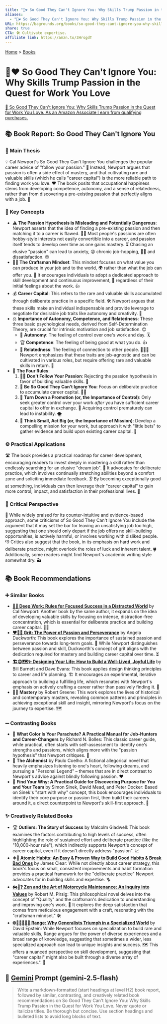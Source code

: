 ```yaml
---
title: "💪❤️ So Good They Can't Ignore You: Why Skills Trump Passion in the Quest for Work You Love"
aliases:
  - "💪❤️ So Good They Can't Ignore You: Why Skills Trump Passion in the Quest for Work You Love"
URL: https://bagrounds.org/books/so-good-they-cant-ignore-you-why-skills-trump-passion-in-the-quest-for-work-you-love
share: true
CTA: 🛠️ Cultivate expertise.
affiliate link: https://amzn.to/3HrsgdT
---
```

[Home](../index.md) > [Books](./index.md)  
# 💪❤️ So Good They Can't Ignore You: Why Skills Trump Passion in the Quest for Work You Love  
[🛒 So Good They Can't Ignore You: Why Skills Trump Passion in the Quest for Work You Love. As an Amazon Associate I earn from qualifying purchases.](https://amzn.to/3HrsgdT)  
  
## 📚 Book Report: So Good They Can't Ignore You  
  
### 🎯 Main Thesis  
  
💡 Cal Newport's So Good They Can't Ignore You challenges the popular career advice of "follow your passion." 🚫 Instead, Newport argues that passion is often a side effect of mastery, and that cultivating rare and valuable skills (which he calls "career capital") is the more reliable path to finding work you love. ❤️ The book posits that occupational happiness stems from developing competence, autonomy, and a sense of relatedness, rather than from discovering a pre-existing passion that perfectly aligns with a job. 💼  
  
### 🔑 Key Concepts  
  
* ⚠️ **The Passion Hypothesis is Misleading and Potentially Dangerous**: Newport asserts that the idea of finding a pre-existing passion and then matching it to a career is flawed. 🙅‍♀️ Most people's passions are often hobby-style interests not easily convertible into a career, and passion itself tends to develop over time as one gains mastery. ⏳ Chasing an elusive "passion" can lead to anxiety, 😟 chronic job-hopping, 🏃‍♂️ and dissatisfaction. 😔  
* 👨‍🎨 **The Craftsman Mindset**: This mindset focuses on what value you can produce in your job and to the world, 🌍 rather than what the job can offer you. 🎁 It encourages individuals to adopt a dedicated approach to skill development and continuous improvement, 🚀 regardless of their initial feelings about the work. 👍  
* 💰 **Career Capital**: This refers to the rare and valuable skills accumulated through deliberate practice in a specific field. 🛠️ Newport argues that these skills make an individual indispensable and provide leverage to negotiate for desirable job traits like autonomy and creativity. 💪  
* ⚖️ **Importance of Autonomy, Competence, and Relatedness**: These three basic psychological needs, derived from Self-Determination Theory, are crucial for intrinsic motivation and job satisfaction. 😊  
    * 🔑 **Autonomy**: The feeling of control over one's work and day. 🗓️  
    * 🏆 **Competence**: The feeling of being good at what you do. 👍  
    * 🤝 **Relatedness**: The feeling of connection to other people. 🧑‍🤝‍🧑  
    Newport emphasizes that these traits are job-agnostic and can be cultivated in various roles, but require offering rare and valuable skills in return. 🤝  
* 📜 **The Four Rules**:  
    1. 🙅‍♀️ **Don't Follow Your Passion**: Rejecting the passion hypothesis in favor of building valuable skills. 🧱  
    2. 🌟 **Be So Good They Can't Ignore You**: Focus on deliberate practice to accumulate career capital. 🏋️‍♂️  
    3. 🛑 **Turn Down a Promotion (or, the Importance of Control)**: Only seek greater control over your work *after* you have sufficient career capital to offer in exchange. 🤝 Acquiring control prematurely can lead to instability. 🌪️  
    4. 🌱 **Think Small, Act Big (or, the Importance of Mission)**: Develop a compelling mission for your work, but approach it with "little bets" to gather evidence and build upon existing career capital. 🎯  
  
### ⚙️ Practical Applications  
  
🛣️ The book provides a practical roadmap for career development, encouraging readers to invest deeply in mastering a skill rather than endlessly searching for an elusive "dream job". 💭 It advocates for deliberate practice, which involves continually stretching abilities beyond a comfort zone and soliciting immediate feedback. 👂 By becoming exceptionally good at something, individuals can then leverage their "career capital" to gain more control, impact, and satisfaction in their professional lives. 🚀  
  
### 🤔 Critical Perspective  
  
🧐 While widely praised for its counter-intuitive and evidence-based approach, some criticisms of So Good They Can't Ignore You include the argument that it may set the bar for leaving an unsatisfying job too high, suggesting that one should only depart if the job offers no skill-building opportunities, is actively harmful, or involves working with disliked people. 👎 Critics also suggest that the book, in its emphasis on hard work and deliberate practice, might overlook the roles of luck and inherent talent. 🍀 Additionally, some readers might find Newport's academic writing style somewhat dry. 🏜️  
  
## 📚 Book Recommendations  
  
### ➕ Similar Books  
  
* **[🤿💼 Deep Work: Rules for Focused Success in a Distracted World](./deep-work.md)** by Cal Newport: Another book by the same author, it expands on the idea of developing valuable skills by focusing on intense, distraction-free concentration, which is essential for deliberate practice and building career capital. 🧘‍♀️  
* **[❤️‍🔥💪 Grit: The Power of Passion and Perseverance](./grit-the-power-of-passion-and-perseverance.md)** by Angela Duckworth: This book explores the importance of sustained passion and perseverance towards long-term goals. 🎯 While Newport distinguishes between passion and skill, Duckworth's concept of grit aligns with the dedication required for mastery and building career capital over time. ⏳  
* **[🏗️😊🗺️✨ Designing Your Life: How to Build a Well-Lived, Joyful Life](./designing-your-life.md)** by Bill Burnett and Dave Evans: This book applies design thinking principles to career and life planning. 🏗️ It encourages an experimental, iterative approach to building a fulfilling life, which resonates with Newport's emphasis on actively crafting a career rather than passively finding it. 🧪  
* 👨‍🏫 **Mastery** by Robert Greene: This work explores the lives of historical and contemporary masters, revealing common patterns and principles in achieving exceptional skill and insight, mirroring Newport's focus on the journey to expertise. 🗺️  
  
### ➖ Contrasting Books  
  
* 💼 **What Color Is Your Parachute? A Practical Manual for Job-Hunters and Career-Changers** by Richard N. Bolles: This classic career guide, while practical, often starts with self-assessment to identify one's strengths and passions, which aligns more with the "passion hypothesis" that Newport critiques. 🌈  
* 🌟 **The Alchemist** by Paulo Coelho: A fictional allegorical novel that heavily emphasizes listening to one's heart, following dreams, and pursuing a "Personal Legend" – themes that are in direct contrast to Newport's advice against blindly following passion. ❤️  
* 🎯 **Find Your Why: A Practical Guide for Discovering Purpose for You and Your Team** by Simon Sinek, David Mead, and Peter Docker: Based on Sinek's "start with why" concept, this book encourages individuals to identify their core purpose or passion first, then build their careers around it, a direct counterpoint to Newport's skill-first approach. 🤔  
  
### ✨ Creatively Related Books  
  
* 🏆 **Outliers: The Story of Success** by Malcolm Gladwell: This book examines the factors contributing to high levels of success, often highlighting the role of sustained effort and deliberate practice (like the "10,000-hour rule"), which indirectly supports Newport's concept of career capital, even if it doesn't directly address "passion". 📈  
* **[⚛️🔄 Atomic Habits: An Easy & Proven Way to Build Good Habits & Break Bad Ones](./atomic-habits.md)** by James Clear: While not directly about career strategy, this book's focus on small, consistent improvements and habit formation provides a practical framework for the "deliberate practice" Newport advocates for in building skills and expertise. 🪜  
* **[🏍️🧘❓ Zen and the Art of Motorcycle Maintenance: An Inquiry into Values](./zen-and-the-art-of-motorcycle-maintenance-an-inquiry-into-values.md)** by Robert M. Pirsig: This philosophical novel delves into the concept of "Quality" and the craftsman's dedication to understanding and improving one's work. 🧘 It explores the deep satisfaction that comes from meticulous engagement with a craft, resonating with the "craftsman mindset." 🛠️  
* **[🌐🔭🎨🧩👨‍🎓 Range: Why Generalists Triumph in a Specialized World](./range.md)** by David Epstein: While Newport focuses on specialization to build rare and valuable skills, Range argues for the power of diverse experiences and a broad range of knowledge, suggesting that sometimes a wider, less specialized approach can lead to unique insights and success. 🗺️ This offers a nuanced perspective on skill development, suggesting that "career capital" might also be built through a diverse array of experiences.". 🌱  
  
## 💬 [Gemini](https://gemini.google.com) Prompt (gemini-2.5-flash)  
> Write a markdown-formatted (start headings at level H2) book report, followed by similar, contrasting, and creatively related book recommendations on So Good They Can't Ignore You: Why Skills Trump Passion in the Quest for Work You Love. Never quote or italicize titles. Be thorough but concise. Use section headings and bulleted lists to avoid long blocks of text.